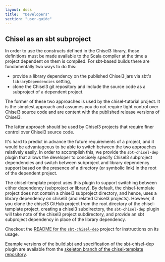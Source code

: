 ```yaml
---
layout: docs
title:  "Developers"
section: "user-guide"
---
```


## Chisel as an sbt subproject

In order to use the constructs defined in the Chisel3 library, those definitions must be made available to the Scala
compiler at the time a project dependent on them is compiled.
For sbt-based builds there are fundamentally two ways to do this:
* provide a library dependency on the published Chisel3 jars via sbt's `libraryDependencies` setting,
* clone the Chisel3 git repository and include the source code as a subproject of a dependent project.

The former of these two approaches is used by the chisel-tutorial project.
It is the simplest approach and assumes you do not require tight control over Chisel3 source code and are content with the
published release versions of Chisel3.

The latter approach should be used by Chisel3 projects that require finer control over Chisel3 source code.

It's hard to predict in advance the future requirements of a project, and it would be advantageous to be able to
switch between the two approaches relatively easily.
In order to accomplish this, we provide the `sbt-chisel-dep` plugin that allows the developer to concisely specify
Chisel3 subproject dependencies and switch between subproject and library dependency support based on the presence of
a directory (or symbolic link) in the root of the dependent project.

The chisel-template project uses this plugin to support switching between either dependency (subproject or library).
By default, the chisel-template project does not contain a chisel3 subproject directory, and hence, uses a library dependency
on chisel3 (and related Chisel3 projects).
However, if you clone the chisel3 GitHub project from the root directory of the chisel-template project, creating a chisel3
subdirectory, the `sbt-chisel-dep` plugin will take note of the chisel3 project subdirectory,
and provide an sbt subproject dependency in place of the library dependency.

Checkout the [README for the `sbt-chisel-dep`](https://github.com/ucb-bar/sbt-chisel-dep) project for instructions on its usage.

Example versions of the build.sbt and specification of the sbt-chisel-dep plugin are available from the [skeleton branch of the chisel-template repository](https://github.com/ucb-bar/chisel-template/tree/skeleton).
